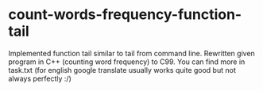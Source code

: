 # count-words-frequency-function-tail
Implemented function tail similar to tail from command line. Rewritten given program in C++ (counting
word frequency) to C99.
You can find more in task.txt (for english google translate usually works quite good but not always perfectly :/)
